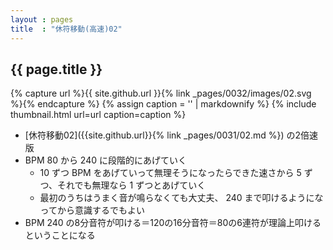 ```yaml
---
layout : pages
title  : "休符移動(高速)02"
---
```


## {{ page.title }}

{% capture url %}{{ site.github.url }}{% link _pages/0032/images/02.svg %}{% endcapture %}
{% assign caption = '' | markdownify %}
{% include thumbnail.html url=url caption=caption %}

*  [休符移動02]({{site.github.url}}{% link _pages/0031/02.md %}) の2倍速版
* BPM 80 から 240 に段階的にあげていく
  * 10 ずつ BPM をあげていって無理そうになったらできた速さから 5 ずつ、それでも無理なら 1 ずつとあげていく
  * 最初のうちはうまく音が鳴らなくても大丈夫、 240 まで叩けるようになってから意識するでもよい
* BPM 240 の8分音符が叩ける＝120の16分音符＝80の6連符が理論上叩けるということになる
